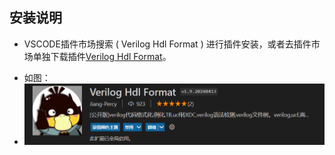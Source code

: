 ## 安装说明
* VSCODE插件市场搜索 ( Verilog Hdl Format ) 进行插件安装，或者去插件市场单独下载插件[Verilog Hdl Format](https://marketplace.visualstudio.com/items?itemName=Jiang-Percy.Verilog-Hdl-Format)。
- 如图：
- ![插件](../../vivado/introduce/Snipaste_2024-04-13_18-02-49.png)

